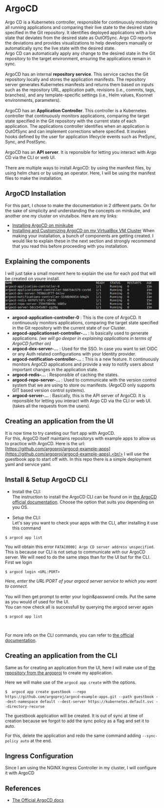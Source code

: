 # ArgoCD

Argo CD is a Kubernetes controller, responsible for continuously monitoring all running applications and comparing their live state to the desired state specified in the Git repository. It identifies deployed applications with a live state that deviates from the desired state as OutOfSync. Argo CD reports the deviations and provides visualizations to help developers manually or automatically sync the live state with the desired state. <br/>
Argo CD can automatically apply any change to the desired state in the Git repository to the target environment, ensuring the applications remain in sync.<br/><br/>
ArgoCD has an internal **repository service**. This service caches the Git repository locally and stores the application manifests. The repository server generates Kubernetes manifests and returns them based on inputs such as the repository URL, application path, revisions (i.e., commits, tags, branches), and any template-specific settings (i.e., Helm values, Ksonnet environments, parameters).<br/><br/>
ArgoCD has an **Application Controller**. This controller is a Kubernetes controller that continuously monitors applications, comparing the target state specified in the Git repository with the current state of each application. The applications controller identifies when an application is OutOfSync and can implement corrections where specified. It invokes hooks defined by the user for application lifecycle events such as PreSync, Sync, and PostSync.<br/><br/>
ArgoCD has an **API server**. It is reponsible for letting you interact with Argo CD via the CLI or web UI.<br/><br/>
There are multiple ways to install ArgoCD: by using the manifest files, by using helm chars or by using an operator. Here, I will be using the manifest files to make the installation. 

## ArgoCD Installation 
For this part, I chose to make the documentation in 2 different parts. On for the sake of simplicity and understanding the concepts on minikube, and another one my cluster on virutalbox. Here are my links:
* [Installing ArgoCD on minikube](https://github.com/hereishd/K8S_Tools/tree/main/ArgoCD/with_minikube) 
* [Installing and Customizing ArgoCD on my VirtualBox VM Cluster](https://github.com/hereishd/K8S_Tools/tree/main/ArgoCD/with_virtualbox)
When making your installation, a bunch of components are getting created. I would like to explain these in the next section and strongly recommend that you read this before proceeding with you installation.

## Explaining the components
I will just take a small moment here to explain the use for each pod that will be created on youre install.
![ArgoCD_Pods](img/argo_components.png)<br/>

* **argocd-application-controller-0** : This is the core of ArgoCD. It continuously monitors applications, comparing the target state specified in the Git repository with the current state of our Cluster.
* **argocd-applicationset-controller-...** : Is basically used to generate applications. *(we will go deeper in explaining applications in terms of ArgoCD further on)*
* **argocd-dex-server-...** : Used for the SSO. In case you want to set OIDC or any Auth related configurations with your Identity provider.
* **argocd-notification-controller-...** : This is a new feature. It continuously monitors ArgoCD applications and provide a way to notify users about important changes in the application state.
* **argocd-redis-...** : Responsible of caching the states.
* **argocd-repo-server-...** : Used to communicate with the version control system that we are using to store ou manifests. (ArgoCD only supports GIT based version control systems).
* **argocd-server-...** : Basically, this is the API server of ArgoCD. It is reponsible for letting you interact with Argo CD via the CLI or web UI. (takes all the requests from the users).

## Creating an application from the UI
It is now time to try careting our fisrt app with ArgoCD.<br/>
For this, ArgoCD itself maintains repositorys with example apps to allow us to practice with ArgoCD. Here is the url: [https://github.com/argoproj/argocd-example-apps](https://github.com/argoproj/argocd-example-apps).<br/>
I will use the guestbook app to start off with. In this repo there is a simple deployment yaml and service yaml.

## Install & Setup ArgoCD CLI
* Install the CLI:<br/>
The instruction to install the ArgoCD CLI can be found on in [the ArgoCD official documentation](https://argo-cd.readthedocs.io/en/stable/cli_installation/). Choose the option that suits you depending on you OS.<br/></br>
* Setup the CLI:<br/>
Let's say you want to check your apps with the CLI, after installing it use this command
```
$ argocd app list
```
You will obtain this error ```FATA[0000] Argo CD server address unspecified```. This is because our CLI is not setup to communicate with our ArgoCD server. We will need to do the same steps than for the UI but for the CLI.<br/>
First we login
```
$ argocd login <URL:PORT>
```
*Here, enter the URL:PORT of your argocd server service to which you want to connect.*<br/><br/>
You will then get prompt to enter your login&password creds. Put the same as you would of used for the UI.<br/>
You can now check all is successfull by querying the argocd server again
```
$ argocd app list
```
<br/>

For more info on the CLI commands, you can refer to [the official documentation](https://argo-cd.readthedocs.io/en/stable/user-guide/commands/argocd/).

## Creating an application from the CLI
Same as for creating an application from the UI, here I will make use of [the repository from the argoproj](https://github.com/argoproj/argocd-example-apps) to create my application.<br/>

Here we will make use of the ```argocd app create``` with the options.
```
$  argocd app create guestbook --repo https://github.com/argoproj/argocd-example-apps.git --path guestbook --dest-namespace default --dest-server https://kubernetes.default.svc --directory-recurse  
```
The guestbook application will be created. It is out of sync at time of creation because we forgot to add the sync policy as a flag and set it to auto.<br/>

For this, delete the application and redo the same command adding ```--sync-policy auto``` at the end.

## Ingress Configuration
Since I am using the NGINX Ingress Controller in my cluster, I will configure it with ArgoCD
## References
* [The Official ArgoCD docs](https://argo-cd.readthedocs.io/en/stable/)